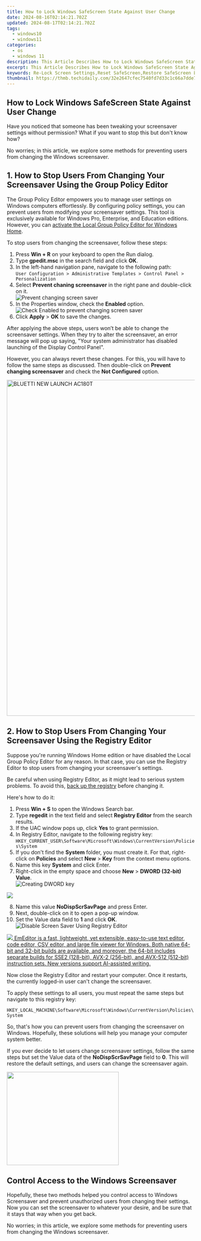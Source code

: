 ```yaml
---
title: How to Lock Windows SafeScreen State Against User Change
date: 2024-08-16T02:14:21.702Z
updated: 2024-08-17T02:14:21.702Z
tags:
  - windows10
  - windows11
categories:
  - os
  - windows 11
description: This Article Describes How to Lock Windows SafeScreen State Against User Change
excerpt: This Article Describes How to Lock Windows SafeScreen State Against User Change
keywords: Re-Lock Screen Settings,Reset SafeScreen,Restore SafeScreen Lock,Disable User Changes,Enforce Screen Lock,Prevent Unauthorized Access,Maintain SafeMode State
thumbnail: https://thmb.techidaily.com/32e2647cfec7540fd7d33c1c66a7dde730efec2830801400ac767081505a0953.jpg
---
```


## How to Lock Windows SafeScreen State Against User Change

 Have you noticed that someone has been tweaking your screensaver settings without permission? What if you want to stop this but don't know how?

 No worries; in this article, we explore some methods for preventing users from changing the Windows screensaver.

## 1\. How to Stop Users From Changing Your Screensaver Using the Group Policy Editor

 The Group Policy Editor empowers you to manage user settings on Windows computers effortlessly. By configuring policy settings, you can prevent users from modifying your screensaver settings. This tool is exclusively available for Windows Pro, Enterprise, and Education editions. However, you can [activate the Local Group Policy Editor for Windows Home](https://www.makeuseof.com/tag/access-group-policy-editor-even-windows-home-settings-try/).

 To stop users from changing the screensaver, follow these steps:

1. Press **Win + R** on your keyboard to open the Run dialog.
2. Type **gpedit.msc** in the search field and click **OK**.
3. In the left-hand navigation pane, navigate to the following path:  
`User Configuration > Administrative Templates > Control Panel > Personalization`
4. Select **Prevent chaning screensaver** in the right pane and double-click on it.  
![Prevent changing screen saver](https://static1.makeuseofimages.com/wordpress/wp-content/uploads/2023/07/prevent-changing-screen-saver.jpg)
5. In the Properties window, check the **Enabled** option.  
![Check Enabled to prevent changing screen saver](https://static1.makeuseofimages.com/wordpress/wp-content/uploads/2023/07/check-enabled-to-prevent-changing-screen-saver.jpg)
6. Click **Apply** \> **OK** to save the changes.

 After applying the above steps, users won’t be able to change the screensaver settings. When they try to alter the screensaver, an error message will pop up saying, "Your system administrator has disabled launching of the Display Control Panel".

 However, you can always revert these changes. For this, you will have to follow the same steps as discussed. Then double-click on **Prevent changing screensaver** and check the **Not Configured** option.

<!-- affiliate ads begin -->
<a href="https://bluettide.pxf.io/c/5597632/2042332/17092" target="_top" id="2042332"><img src="//a.impactradius-go.com/display-ad/17092-2042332" border="0" alt="BLUETTI NEW LAUNCH AC180T" width="960" height="900"/></a><img height="0" width="0" src="https://imp.pxf.io/i/5597632/2042332/17092" style="position:absolute;visibility:hidden;" border="0" />
<!-- affiliate ads end -->
## 2\. How to Stop Users From Changing Your Screensaver Using the Registry Editor

 Suppose you're running Windows Home edition or have disabled the Local Group Policy Editor for any reason. In that case, you can use the Registry Editor to stop users from changing your screensaver's settings.

 Be careful when using Registry Editor, as it might lead to serious system problems. To avoid this, [back up the registry](https://www.makeuseof.com/tag/backup-restore-windows-registry/) before changing it.

 Here's how to do it:

1. Press **Win + S** to open the Windows Search bar.
2. Type **regedit** in the text field and select **Registry Editor** from the search results.
3. If the UAC window pops up, click **Yes** to grant permission.
4. In Registry Editor, navigate to the following registry key:  
`HKEY_CURRENT_USER\Software\Microsoft\Windows\CurrentVersion\Policies\System`
5. If you don't find the **System** folder, you must create it. For that, right-click on **Policies** and select **New** \> **Key** from the context menu options.
6. Name this key **System** and click Enter.
7. Right-click in the empty space and choose **New** \> **DWORD (32-bit) Value**.  
![Creating DWORD key](https://static1.makeuseofimages.com/wordpress/wp-content/uploads/2023/07/creating-dword-key.jpg)
<!-- affiliate ads begin -->
<a href="https://secure.2checkout.com/order/checkout.php?PRODS=19080710&QTY=1&AFFILIATE=108875&CART=1"><img src="https://smart-seo-tool.com/images/SmartSEOAuditorBox.png" border="0"></a>
<!-- affiliate ads end -->
8. Name this value **NoDispScrSavPage** and press Enter.
9. Next, double-click on it to open a pop-up window.
10. Set the Value data field to **1** and click **OK**.  
![Disable Screen Saver Using Registry Editor](https://static1.makeuseofimages.com/wordpress/wp-content/uploads/2023/07/disable-screen-saver-using-registry-editor.jpg)
<!-- affiliate ads begin -->
<a href="https://shop.emeditor.com/order/checkout.php?PRODS=4610657&QTY=1&AFFILIATE=108875&CART=1"><img src="https://www.emeditor.com/wp-content/uploads/2024/06/emeditor_chat_ai.png" border="0">
EmEditor is a fast, lightweight, yet extensible, easy-to-use text editor, code editor, CSV editor, and large file viewer for Windows. Both native 64-bit and 32-bit builds are available, and moreover, the 64-bit includes separate builds for SSE2 (128-bit), AVX-2 (256-bit), and AVX-512 (512-bit) instruction sets. New versions support AI-assisted writing.</a>
<!-- affiliate ads end -->

 Now close the Registry Editor and restart your computer. Once it restarts, the currently logged-in user can't change the screensaver.

 To apply these settings to all users, you must repeat the same steps but navigate to this registry key:

`HKEY_LOCAL_MACHINE\Software\Microsoft\Windows\CurrentVersion\Policies\System`

 So, that's how you can prevent users from changing the screensaver on Windows. Hopefully, these solutions will help you manage your computer system better.

 If you ever decide to let users change screensaver settings, follow the same steps but set the Value data of the **NoDispScrSavPage** field to **0**. This will restore the default settings, and users can change the screensaver again.

<!-- affiliate ads begin -->
<a href="https://printrendy.pxf.io/c/5597632/1453719/17020" target="_top" id="1453719"><img src="//a.impactradius-go.com/display-ad/17020-1453719" border="0" alt="" width="300" height="250"/></a><img height="0" width="0" src="https://imp.pxf.io/i/5597632/1453719/17020" style="position:absolute;visibility:hidden;" border="0" />
<!-- affiliate ads end -->
## Control Access to the Windows Screensaver

 Hopefully, these two methods helped you control access to Windows Screensaver and prevent unauthorized users from changing their settings. Now you can set the screensaver to whatever your desire, and be sure that it stays that way when you get back.

 No worries; in this article, we explore some methods for preventing users from changing the Windows screensaver.



<ins class="adsbygoogle"
      style="display:block"
      data-ad-client="ca-pub-7571918770474297"
      data-ad-slot="8358498916"
      data-ad-format="auto"
      data-full-width-responsive="true"></ins>



